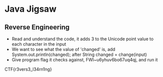 # Java Jigsaw
## Reverse Engineering

- Read and understand the code, it adds 3 to the Unicode point value to each character in the input
- We want to see what the value of 'changed' is, add System.out.println(changed); after String changed = change(input)
- Give program flag it checks against, FWI~u6yhuv6bo67uq4qj, and run it

CTF{r3vers3_l34rn1ng}
